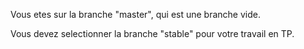 Vous etes sur la branche "master", qui est une branche vide.

Vous devez selectionner la branche "stable" pour votre travail en TP.

